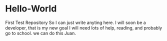 # Hello-World
First Test Repository
So I can just write anyting here.
I will soon be a developer, that is my new goal
I will need lots of help, reading, and probably go to school.   we can do this Juan.
